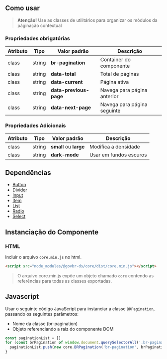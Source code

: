 [version]: # (10.0.4)

## Como usar

> **Atenção!** Use as classes de utilitários para organizar os módulos da páginação contextual

### Propriedades obrigatórias

| Atributo | Tipo   | Valor padrão           | Descrição                   |
| -------- | ------ | ---------------------- | --------------------------- |
| class    | string | **br-pagination**      | Container do componente     |
| class    | string | **data-total**         | Total de páginas            |
| class    | string | **data-current**       | Página ativa                |
| class    | string | **data-previous-page** | Navega para página anterior |
| class    | string | **data-next-page**     | Navega para página seguinte |

### Propriedades Adicionais

| Atributo | Tipo   | Valor padrão           | Descrição              |
| -------- | ------ | ---------------------- | ---------------------- |
| class    | string | **small** ou **large** | Modifica a densidade   |
| class    | string | **dark-mode**          | Usar em fundos escuros |

## Dependências

-   [Button](/ds/components/button)
-   [Divider](/ds/components/divider)
-   [Input](/ds/components/input)
-   [Item](/ds/components/item)
-   [List](/ds/components/list)
-   [Radio](/ds/components/radio)
-   [Select](/ds/components/select)

## Instanciação do Componente

### HTML

Incluir o arquivo `core.min.js` no html.

```html
<script src="node_modules/@govbr-ds/core/dist/core.min.js"></script>
```

> O arquivo core.min.js expõe um objeto chamado `core` contendo as referências para todas as classes exportadas.

## Javascript

Usar o seguinte código JavaScript para instanciar a classe `BRPagination`, passando os seguintes parâmetros:

-   Nome da classe (br-pagination)
-   Objeto referenciando a raiz do componente DOM

```javascript
const paginationList = []
for (const brPagination of window.document.querySelectorAll('.br-pagination')) {
  paginationList.push(new core.BRPagination('br-pagination', brPagination))
}
```
